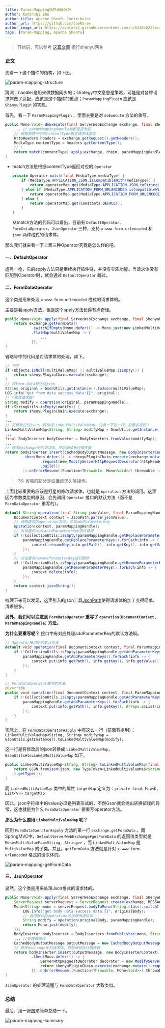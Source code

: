 ```yaml
---
title: Param-Mapping插件源码分析
author: Kunshuai Zhu
author_title: Apache ShenYu Contributor
author_url: https://github.com/JooKS-me
author_image_url: https://avatars1.githubusercontent.com/u/62384022?v=4
tags: [Param-Mapping, Apache ShenYu]
---
```


> 开始前，可以参考 [这篇文章](./start-demo) 运行shenyu网关

### 正文

先看一下这个插件的结构，如下图。

![param-mapping-structure](/img/activities/code-analysis-param-mapping-plugin/param-mapping-structure.png)

猜测：handler是用来做数据同步的；strategy中文意思是策略，可能是对各种请求体做了适配，应该是这个插件的重点；`ParamMappingPlugin` 应该是 `ShenyuPlugin` 的实现。

首先，看一下 `ParamMappingPlugin` ，里面主要是对 `doExecute` 方法的重写。

```java
public Mono<Void> doExecute(final ServerWebExchange exchange, final ShenyuPluginChain chain, final SelectorData selector, final RuleData rule) {
    ... // paramMappingHandle判断是否为空
    // 根据首部行中的contentType确定请求体类型
    HttpHeaders headers = exchange.getRequest().getHeaders();
    MediaType contentType = headers.getContentType();
  	// *
    return match(contentType).apply(exchange, chain, paramMappingHandle);
}
```

- match方法是根据contentType返回对应的 `Operator`

  ```java
  private Operator match(final MediaType mediaType) {
      if (MediaType.APPLICATION_JSON.isCompatibleWith(mediaType)) {
          return operatorMap.get(MediaType.APPLICATION_JSON.toString());
      } else if (MediaType.APPLICATION_FORM_URLENCODED.isCompatibleWith(mediaType)) {
          return operatorMap.get(MediaType.APPLICATION_FORM_URLENCODED.toString());
      } else {
          return operatorMap.get(Constants.DEFAULT);
      }
  }
  ```

  从match方法的代码可以看出，目前有 `DefaultOperator`、`FormDataOperator`、`JsonOperator`三种，支持 `x-www-form-urlencoded` 和 `json` 两种格式的请求体。

那么我们就来看一下上面三种Operator究竟是怎么样的吧。

#### 一、DefaultOperator

虚晃一枪，它的apply方法只是继续执行插件链，并没有实质功能。当请求体没有匹配到Operator时，就会通过 `DefaultOperator` 跳过。

#### 二、FormDataOperator

这个类是用来处理 `x-www-form-urlencoded` 格式的请求体的。

主要是看apply方法，但是这个apply方法长得有点奇怪。

```java
public Mono<Void> apply(final ServerWebExchange exchange, final ShenyuPluginChain shenyuPluginChain, final ParamMappingHandle paramMappingHandle) {
    return exchange.getFormData()
            .switchIfEmpty(Mono.defer(() -> Mono.just(new LinkedMultiValueMap<>())))
            .flatMap(multiValueMap -> {
                ...
            });
}
```

省略号中的代码是对请求体的处理，如下。

```java
// 判空
if (Objects.isNull(multiValueMap) || multiValueMap.isEmpty()) {
    return shenyuPluginChain.execute(exchange);
}
// 将form-data转化成json
String original = GsonUtils.getInstance().toJson(multiValueMap);
LOG.info("get from data success data:{}", original);
// *修改请求体*
String modify = operation(original, paramMappingHandle);
if (StringUtils.isEmpty(modify)) {
    return shenyuPluginChain.execute(exchange);
}
...
// 将修改后的json，转换成LinkedMultiValueMap。注意一下这一行，后面会提到！
LinkedMultiValueMap<String, String> modifyMap = GsonUtils.getInstance().toLinkedMultiValueMap(modify);
...
final BodyInserter bodyInserter = BodyInserters.fromValue(modifyMap);
...
// 修改exchange中的请求体，然后继续执行插件链
return bodyInserter.insert(cachedBodyOutputMessage, new BodyInserterContext())
        .then(Mono.defer(() -> shenyuPluginChain.execute(exchange.mutate()
                .request(new ModifyServerHttpRequestDecorator(httpHeaders, exchange.getRequest(), cachedBodyOutputMessage))
                .build())
        )).onErrorResume((Function<Throwable, Mono<Void>>) throwable -> release(cachedBodyOutputMessage, throwable));
```

> PS: 省略的部分是设置请求头等操作。

上面比较重要的应该是打星的修改请求体，也就是 `operation` 方法的调用。这里因为参数类型的原因，会先调用 `Operator` 接口的默认方法（而不是 `FormDataOperator` 重写的）。

```java
default String operation(final String jsonValue, final ParamMappingHandle paramMappingHandle) {
    DocumentContext context = JsonPath.parse(jsonValue);
    // 调用重写的operation方法，添加addParameterKey
    operation(context, paramMappingHandle);
    // 对设置的replacedParameterKey进行替换
    if (!CollectionUtils.isEmpty(paramMappingHandle.getReplaceParameterKeys())) {
        paramMappingHandle.getReplaceParameterKeys().forEach(info -> {
            context.renameKey(info.getPath(), info.getKey(), info.getValue());
        });
    }
    // 对设置的removeParameterKey进行删除
    if (!CollectionUtils.isEmpty(paramMappingHandle.getRemoveParameterKeys())) {
        paramMappingHandle.getRemoveParameterKeys().forEach(info -> {
            context.delete(info);
        });
    }
    return context.jsonString();
}
```

梳理下来可以发现，这里引入的json工具[JsonPath](https://github.com/json-path/JsonPath)使得请求体的加工变得简单、清晰很多。

**另外，我们可以注意到 `FormDataOperator` 重写了 `operation(DocumentContext, ParamMappingHandle)` 方法。**

**为什么要重写呢？** 接口中有对应处理addParameterKey的默认方法啊。

```java
// Operator接口中的默认方法
default void operation(final DocumentContext context, final ParamMappingHandle paramMappingHandle) {
    if (!CollectionUtils.isEmpty(paramMappingHandle.getAddParameterKeys())) {
        paramMappingHandle.getAddParameterKeys().forEach(info -> {
            context.put(info.getPath(), info.getKey(), info.getValue()); //不同之处
        });
    }
}

// FormDataOperator重写的方法
@Override
public void operation(final DocumentContext context, final ParamMappingHandle paramMappingHandle) {
    if (!CollectionUtils.isEmpty(paramMappingHandle.getAddParameterKeys())) {
        paramMappingHandle.getAddParameterKeys().forEach(info -> {
            context.put(info.getPath(), info.getKey(), Arrays.asList(info.getValue()));
        });
    }
}
```

实际上，在 `FormDataOperator#apply` 中有这么一行（前面有提到）：`LinkedMultiValueMap<String, String> modifyMap = GsonUtils.getInstance().toLinkedMultiValueMap(modify);`

这一行是将修改后的json转换成 `LinkedMultiValueMap`，`GsonUtils#toLinkedMultiValueMap` 如下。

```java
public LinkedMultiValueMap<String, String> toLinkedMultiValueMap(final String json) {
    return GSON.fromJson(json, new TypeToken<LinkedMultiValueMap<String, String>>() {
    }.getType());
}
```

而 `LinkedMultiValueMap` 类中的属性 `targetMap` 定义为：`private final Map<K, List<V>> targetMap`

因此，json字符串中的value必须是列表形式的，不然Gson就会抛出转换错误的异常，这也就是为什么 `FormDataOperator` 要重写operator方法。

**那么为什么要用 `LinkedMultiValueMap` 呢？**

回到 `FormDataOperator#apply` 方法的第一行 `exchange.getFormData` 。而SpringMVC中，`DefaultServerWebExchange#getFormData` 的返回值类型就是 `Mono<MultiValueMap<String, String>>` ，而 `LinkedMultiValueMap` 是 `MultiValueMap` 的子类。并且，`getFormData` 方法就是针对 `x-www-form-urlencoded` 格式的请求体的。

![param-mapping-getFormData](/img/activities/code-analysis-param-mapping-plugin/param-mapping-getFormData.png)

#### 三、JsonOperator

显然，这个类是用来处理Json格式的请求体的。

```java
public Mono<Void> apply(final ServerWebExchange exchange, final ShenyuPluginChain shenyuPluginChain, final ParamMappingHandle paramMappingHandle) {
    ServerRequest serverRequest = ServerRequest.create(exchange, MESSAGE_READERS);
    Mono<String> mono = serverRequest.bodyToMono(String.class).switchIfEmpty(Mono.defer(() -> Mono.just(""))).flatMap(originalBody -> {
        LOG.info("get body data success data:{}", originalBody);
        // 调用默认的operation方法修改请求体
        String modify = operation(originalBody, paramMappingHandle);
        return Mono.just(modify);
    });
    BodyInserter bodyInserter = BodyInserters.fromPublisher(mono, String.class);
    ... //处理首部行
    CachedBodyOutputMessage outputMessage = new CachedBodyOutputMessage(exchange, headers);
    // 修改exchange中的请求体，然后继续执行插件链
    return bodyInserter.insert(outputMessage, new BodyInserterContext())
            .then(Mono.defer(() -> {
                ServerHttpRequestDecorator decorator = new ModifyServerHttpRequestDecorator(headers, exchange.getRequest(), outputMessage);
                return shenyuPluginChain.execute(exchange.mutate().request(decorator).build());
            })).onErrorResume((Function<Throwable, Mono<Void>>) throwable -> release(outputMessage, throwable));
}
```

`JsonOperator` 的处理流程与 `FormDataOperator` 大致类似。

### 总结

最后，用一张图来简单总结一下。

![param-mapping-summary](/img/activities/code-analysis-param-mapping-plugin/param-mapping-summary.jpg)
